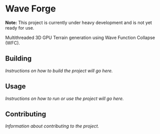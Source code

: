 # Wave Forge

**Note:** This project is currently under heavy development and is not yet ready for use.

Multithreaded 3D GPU Terrain generation using Wave Function Collapse (WFC).

## Building

_Instructions on how to build the project will go here._

## Usage

_Instructions on how to run or use the project will go here._

## Contributing

_Information about contributing to the project._
